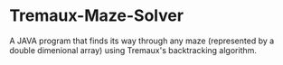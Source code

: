 # Tremaux-Maze-Solver
A JAVA program that finds its way through any maze (represented by a double dimenional array) using Tremaux's backtracking algorithm. 
